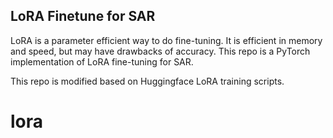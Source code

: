 ## LoRA Finetune for SAR
LoRA is a parameter efficient way to do fine-tuning. It is efficient in memory and speed, but may have drawbacks of accuracy. This repo is a PyTorch implementation of LoRA fine-tuning for SAR.

This repo is modified based on Huggingface LoRA training scripts.
# lora
